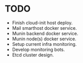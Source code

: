 # TODO

* Finish cloud-init host deploy.
* Mail smarthost docker service.
* Munin backend docker service.
* Munin node(s) docker service.
* Setup current infra monitoring.
* Develop monitoring bots.
* Etcd cluster design.
